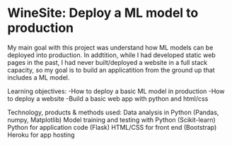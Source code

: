# WineSite: Deploy a ML model to production

My main goal with this project was understand how ML models can be deployed into production. In addtition, while I had developed static web pages in the past, I had never built/deployed a website in a full stack capacity, so my goal is to build an applicatition from the ground up that includes a ML model. 

Learning objectives:
-How to deploy a basic ML model in production 
-How to deploy a website
-Build a basic web app with python and html/css

Technology, products & methods used:
Data analysis in Python (Pandas, numpy, Matplotlib) 
Model training and testing with Python (Scikit-learn)
Python for application code (Flask)
HTML/CSS for front end (Bootstrap)
Heroku for app hosting

